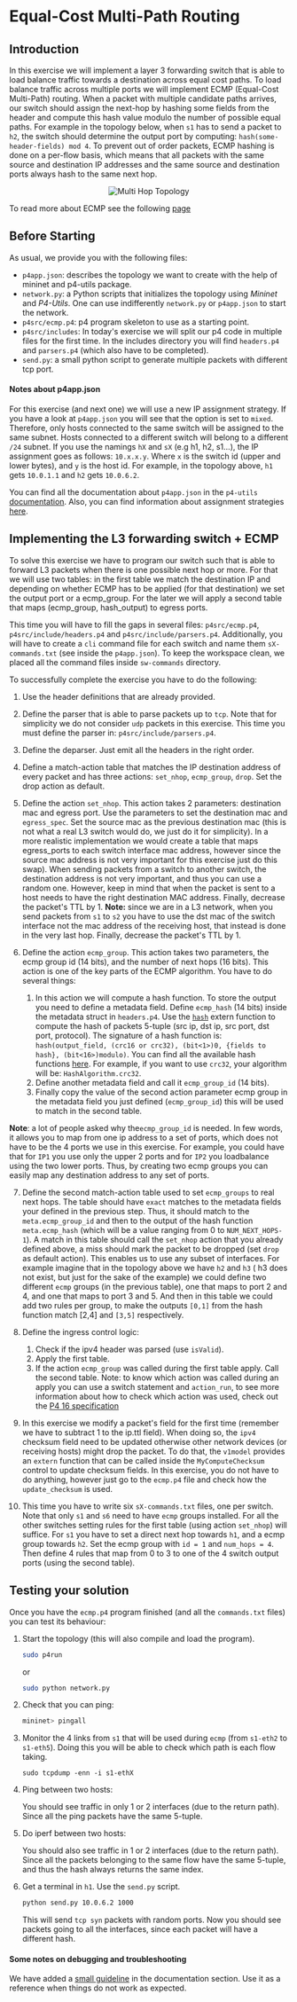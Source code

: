 # Equal-Cost Multi-Path Routing

## Introduction

In this exercise  we will implement a layer 3 forwarding switch that is able to load balance traffic towards a destination across equal cost paths. To load balance traffic across multiple ports we will implement ECMP (Equal-Cost Multi-Path) routing. When a packet with multiple candidate paths arrives, our switch should assign the next-hop by hashing some fields from the header and compute this hash value modulo the number of possible equal paths. For example in the topology below, when `s1` has to send a packet to `h2`, the switch should determine the output port by computing: `hash(some-header-fields) mod 4`. To prevent out of order packets, ECMP hashing is done on a per-flow basis, which means that all packets with the same source and destination IP addresses and the same source and destination ports always hash to the same next hop.

<p align="center">
<img src="images/multi_hop_topo.png" title="Multi Hop Topology"/>
<p/>

To read more about ECMP see the following [page](https://www.juniper.net/documentation/us/en/software/junos/flow-packet-processing/topics/topic-map/security-ecmp-flow-based-forwarding.html)

## Before Starting

As usual, we provide you with the following files:
- `p4app.json`: describes the topology we want to create with the help of mininet and p4-utils package.
- `network.py`: a Python scripts that initializes the topology using *Mininet* and *P4-Utils*. One can use indifferently `network.py` or `p4app.json` to start the network.
- `p4src/ecmp.p4`: p4 program skeleton to use as a starting point.
- `p4src/includes`: In today's exercise we will split our p4 code in multiple files for the first time. In the includes directory you will find `headers.p4` and `parsers.p4` (which also have to be completed).
- `send.py`: a small python script to generate multiple packets with different tcp port.

#### Notes about p4app.json

For this exercise (and next one) we will use a new IP assignment strategy. If you have a look at `p4app.json` you will see that the option is set to `mixed`. Therefore, only hosts connected to the same switch will be assigned to the same subnet. Hosts connected to a different switch will belong to a different `/24` subnet. If you use the namings `hX` and `sX` (e.g h1, h2, s1...), the IP assignment goes as follows: `10.x.x.y`. Where `x` is the switch id (upper and lower bytes), and `y` is the host id. For example, in the topology above, `h1` gets `10.0.1.1` and `h2` gets `10.0.6.2`.


You can find all the documentation about `p4app.json` in the `p4-utils` [documentation](https://nsg-ethz.github.io/p4-utils/usage.html#json). Also, you can find information about assignment strategies [here](https://nsg-ethz.github.io/p4-utils/usage.html#automated-assignment-strategies).

## Implementing the L3 forwarding switch + ECMP

To solve this exercise we have to program our switch such that is able to forward L3 packets when there is one possible next hop or more. For that we will use two tables: in the first table we match the destination IP and depending on whether ECMP has to be applied (for that destination) we set the output port or a ecmp_group. For the later we will apply a second table that maps (ecmp_group, hash_output) to egress ports.

This time you will have to fill the gaps in several files: `p4src/ecmp.p4`, `p4src/include/headers.p4` and `p4src/include/parsers.p4`. Additionally, you will have to create a `cli` command file for each switch and name them `sX-commands.txt` (see inside the `p4app.json`). To keep the workspace clean, we placed all the command files inside `sw-commands` directory.

To successfully complete the exercise you have to do the following:

1. Use the header definitions that are already provided.

2. Define the parser that is able to parse packets up to `tcp`. Note that for simplicity we do not consider `udp` packets in this exercise. This time you must define the parser in: `p4src/include/parsers.p4`.

3. Define the deparser. Just emit all the headers in the right order.

4. Define a match-action table that matches the IP destination address of every packet and has three actions: `set_nhop`, `ecmp_group`, `drop`. Set the drop action as default.

5. Define the action `set_nhop`. This action takes 2 parameters: destination mac and egress port.  Use the parameters to set the destination mac and `egress_spec`. Set the source mac as the previous destination mac (this is not what a real L3 switch would do, we just do it for simplicity). In a more realistic implementation we would create a table that maps egress_ports to each switch interface mac address, however since the source mac address is not very important for this exercise just do this swap). When sending packets from a switch to another switch, the destination address is not very important, and thus you can use a random one. However, keep in mind that when the packet is sent to a host needs to have the right destination MAC address.
Finally, decrease the packet's TTL by 1. **Note:** since we are in a L3 network, when you send packets from `s1` to `s2` you have to use the dst mac of the switch interface not the mac address of the receiving host, that instead is done in the very last hop. Finally, decrease the packet's TTL by 1.

6. Define the action `ecmp_group`. This action takes two parameters, the ecmp group id (14 bits), and the number of next hops (16 bits). This action is one of the key parts of the ECMP algorithm. You have to do several things:

   1. In this action we will compute a hash function. To store the output you need to define a metadata field. Define `ecmp_hash` (14 bits) inside
   the metadata struct in `headers.p4`. Use the [`hash`](https://github.com/p4lang/p4c/blob/57f54582a9401b8a89f8254738fca0f350dd557e/p4include/v1model.p4#L453) extern function to compute the hash of packets 5-tuple (src ip, dst ip, src port, dst port, protocol). The signature of a hash function is:
   `hash(output_field, (crc16 or crc32), (bit<1>)0, {fields to hash}, (bit<16>)modulo)`. You can find all the available hash functions [here](https://github.com/p4lang/p4c/blob/57f54582a9401b8a89f8254738fca0f350dd557e/p4include/v1model.p4#L403). For example, if you want to use `crc32`, your algorithm will be: `HashAlgorithm.crc32`.
   2. Define another metadata field and call it `ecmp_group_id` (14 bits).
   3. Finally copy the value of the second action parameter ecmp group in the metadata field you just defined (`ecmp_group_id`) this will be used to match in the second table.

**Note**: a lot of people asked why the`ecmp_group_id` is needed. In few words, it allows you to map from one ip address to a set of ports, which does not have to be the 4 ports we use in this exercise. For example, you could have that for `IP1` you use only the upper 2 ports and for `IP2` you loadbalance using the two lower ports. Thus, by creating two ecmp groups you can easily map any destination address to any set of ports.

7. Define the second match-action table used to set `ecmp_groups` to real next hops. The table should have `exact` matches to the metadata fields your defined in the previous step. Thus, it should match to the `meta.ecmp_group_id` and then to the output of the hash function `meta.ecmp_hash` (which will be a value ranging from 0 to `NUM_NEXT_HOPS-1`). A match in this table should call the `set_nhop` action that you already defined above, a miss should mark the packet to be dropped (set `drop` as default action).  This enables us to use any subset of interfaces. For example imagine that in the topology above we have `h2` and `h3` ( h3 does not exist, but just for the sake of the example) we could define two different `ecmp` groups (in the previous table), one that maps to port 2 and 4, and one that maps to port 3 and 5. And then in this table we could add two rules per group, to make the outputs `[0,1]` from the hash function match [2,4] and `[3,5]` respectively.

8. Define the ingress control logic:

    1. Check if the ipv4 header was parsed (use `isValid`).
    2. Apply the first table.
    3. If the action `ecmp_group` was called during the first table apply. Call the second table.
    Note: to know which action was called during an apply you can use a switch statement and `action_run`, to see more information about how to check which action was used, check out the [P4 16 specification](https://p4.org/p4-spec/docs/P4-16-v1.2.2.html#sec-invoke-mau)

9. In this exercise we modify a packet's field for the first time (remember we have to subtract 1 to the ip.ttl field). When doing so, the `ipv4` checksum field need to be updated otherwise other network devices (or receiving hosts) might drop the packet. To do that, the `v1model` provides an `extern` function that can be called inside the `MyComputeChecksum` control to update checksum fields. In this exercise, you do not have to do anything, however just go to the `ecmp.p4` file and check how the `update_checksum` is used.

10. This time you have to write six `sX-commands.txt` files, one per switch. Note that only `s1` and `s6` need to have `ecmp` groups installed. For all the other switches setting rules for the first table (using action `set_nhop`) will suffice. For `s1` you have to set a direct next hop towards `h1`, and a ecmp group towards `h2`. Set the ecmp group with `id = 1` and `num_hops = 4`. Then define 4 rules that map from 0 to 3 to one of the 4 switch output ports (using the second table).

## Testing your solution

Once you have the `ecmp.p4` program finished (and all the `commands.txt` files) you can test its behaviour:

1. Start the topology (this will also compile and load the program).
   ```bash
   sudo p4run
   ```
   or
   ```bash
   sudo python network.py
   ```

2. Check that you can ping:

   ```bash
   mininet> pingall
   ```

3. Monitor the 4 links from `s1` that will be used during `ecmp` (from `s1-eth2` to `s1-eth5`). Doing this you will be able to check which path is each flow
taking.

   ```
   sudo tcpdump -enn -i s1-ethX
   ```

4. Ping between two hosts:

   You should see traffic in only 1 or 2 interfaces (due to the return path).
   Since all the ping packets have the same 5-tuple.

5. Do iperf between two hosts:

   You should also see traffic in 1 or 2 interfaces (due to the return path).
   Since all the packets belonging to the same flow have the same 5-tuple, and thus the hash always returns the same index.

6. Get a terminal in `h1`. Use the `send.py` script.

   ```bash
   python send.py 10.0.6.2 1000
   ```

   This will send `tcp syn` packets with random ports. Now you should see packets going to all the interfaces, since each packet will have a different hash.

#### Some notes on debugging and troubleshooting

We have added a [small guideline](https://github.com/nsg-ethz/p4-learning/wiki/Debugging-and-Troubleshooting) in the documentation section. Use it as a reference when things do not work as expected.
